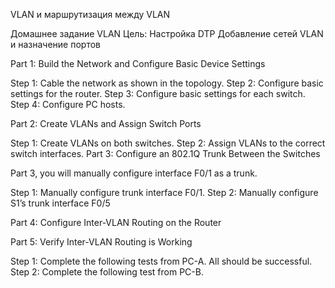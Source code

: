 VLAN и маршрутизация между VLAN

Домашнее задание
VLAN
Цель: Настройка DTP
Добавление сетей VLAN и назначение портов


Part 1: Build the Network and Configure Basic Device Settings

Step 1: Cable the network as shown in the topology.
Step 2: Configure basic settings for the router.
Step 3: Configure basic settings for each switch.
Step 4: Configure PC hosts.

Part 2: Create VLANs and Assign Switch Ports

Step 1: Create VLANs on both switches.
Step 2: Assign VLANs to the correct switch interfaces.
Part 3: Configure an 802.1Q Trunk Between the Switches

Part 3, you will manually configure interface F0/1 as a trunk.

Step 1: Manually configure trunk interface F0/1.
Step 2: Manually configure S1’s trunk interface F0/5

Part 4: Configure Inter-VLAN Routing on the Router

Part 5: Verify Inter-VLAN Routing is Working

Step 1: Complete the following tests from PC-A. All should be successful.
Step 2: Complete the following test from PC-B.
